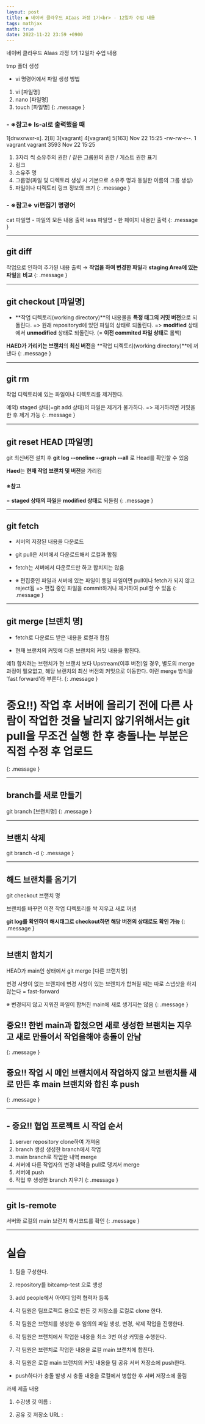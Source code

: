 ```yaml
---
layout: post
title: ● 네이버 클라우드 AIaas 과정 1기<br> - 12일차 수업 내용
tags: mathjax
math: true
date: 2022-11-22 23:59 +0900
---
```

네이버 클라우드 AIaas 과정 1기 12일차 수업 내용

tmp 폴더 생성

- vi 명령어에서 파일 생성 방법

1. vi [파일명]
2. nano [파일명]
3. touch [파일명]
{: .message }

### - ※참고※ ls-al로 출력했을 때

1[drwxrwxr-x]. 2[8] 3[vagrant] 4[vagrant]  5[163] Nov 22 15:25 
-rw-rw-r--. 1 vagrant vagrant 3593 Nov 22 15:25 

1. 3자리 씩 소유주의 권한 / 같은 그룹원의 권한 / 게스트 권한 표기
2. 링크
3. 소유주 명
4. 그룹명(파일 및 디렉토리 생성 시 기본으로
           소유주 명과 동일한 이름의 그룹 생성)
5. 파일이나 디렉토리 링크 정보의 크기
{: .message }

### - ※참고※ vi편집기 명령어

cat 파일명 - 파일의 모든 내용 출력
less 파일명 - 한 페이지 내용만 출력
{: .message }

---
## git diff

작업으로 인하여 추가된 내용 출력
→ **작업을 하여 변경한 파일**과 **staging Area에 있는 파일**을 **비교**
{: .message }

---
## git checkout [파일명]

- **작업 디렉토리(working directory)**의 내용물을 **특정 태그의 커밋 버전**으로 되돌린다.
=> 원래 repositoryd에 있던 파일의 상태로 되돌린다.
=> **modified** 상태에서 **unmodified** 상태로 되돌린다.
   (= **이전 commited 파일 상태**로 롤백)

**HAED가 가리키는 브랜치**의 **최신 버전**을 **작업 디렉토리(working directory)**에 꺼낸다
{: .message }

---
## git rm

작업 디렉토리에 있는 파일이나 디렉토리를 제거한다. 

예외) staged 상태(=git add 상태)의 파일은 제거가 불가하다.
=> 제거하려면 커밋을 한 후 제거 가능
{: .message }

---
## git reset HEAD [파일명]

git 최신버전 설치 후 **git log --oneline --graph --all** 로 Head를 확인할 수 있음

**Haed**는 **현재 작업 브랜치 및 버전**을 가리킴

#### ※참고
= **staged 상태의 파일**을 **modified 상태**로 되돌림
{: .message }

---
## git fetch

- 서버의 저장된 내용을 다운로드

- git pull은 서버에서 다운로드해서 로컬과 합침
- fetch는 서버에서 다운로드만 하고 합치지는 않음

- ※ 편집중인 파일과 서버에 있는 파일이 동일 파일이면 pull이나 fetch가 되지 않고 reject됨
=> 편집 중인 파일을 commit하거나 제거하여 pull할 수 있음
{: .message }

---
## git merge [브랜치 명]

- fetch로 다운로드 받은 내용을 로컬과 합침

- 현재 브랜치의 커밋에 다른 브랜치의 커밋 내용을 합친다.

예1) 합치려는 브랜치가 현 브랜치 보다 Upstream(이후 버전)일 경우,
    별도의 merge 과정이 필요없고, 해당 브랜치의 최신 버전의 커밋으로 이동한다.
    이런 merge 방식을 'fast forward'라 부른다.
{: .message }

# 중요!!) 작업 후 서버에 올리기 전에 다른 사람이 작업한 것을 날리지 않기위해서는 git pull을 무조건 실행 한 후 충돌나는 부분은 직접 수정 후 업로드
{: .message }

---
## branch를 새로 만들기

git branch [브랜치명]
{: .message }

---
## 브랜치 삭제

git branch -d
{: .message }

---
## 해드 브랜치를 옴기기

git checkout 브랜치 명

브랜치를 바꾸면 이전 작업 디렉토리를 싹 지우고 새로 꺼냄

**git log를 확인하여 해시태그로 checkout하면 해당 버전의 상태로도 확인 가능**
{: .message }

---
## 브랜치 합치기

HEAD가 main인 상태에서 git merge [다른 브랜치명]

변경 사항이 없는 브랜치에 변경 사항이 있는 브랜치가 합쳐질 때는 따로 스냅샷을 하지 않는다 = fast-forward

※ 변경되지 않고 지워진 파일이 합쳐진 main에 새로 생기지는 않음
{: .message }

## 중요!! 한번 main과 합쳤으면 새로 생성한 브랜치는 지우고 새로 만들어서 작업을해야 충돌이 안남
{: .message }

## 중요!! 작업 시 메인 브랜치에서 작업하지 않고 브랜치를 새로 만든 후 main 브랜치와 합친 후 push
{: .message }

---
## - 중요!! 협업 프로젝트 시 작업 순서

1. server repository clone하여 가져옴
2. branch 생성 생성한 branch에서 작업
3. main branch로 작업한 내역 merge
4. 서버에 다른 작업자의 변경 내역을 pull로 댕겨서 merge
5. 서버에 push
6. 작업 후 생성한 branch 지우기
{: .message }

---
## git ls-remote

서버와 로컬의 main 브런치 해시코드를 확인
{: .message }

---
# 실습 

1. 팀을 구성한다.

2. repository를 bitcamp-test 으로 생성

3. add people에서 아이디 입력 협력자 등록

4. 각 팀원은 팀프로젝트 용으로 만든 깃 저장소를 로컬로 clone 한다.

5. 각 팀원은 브랜치를 생성한 후 임의의 파일 생성, 변경, 삭제 작업을 진행한다.

6. 각 팀원은 브랜치에서 작업한 내용을 최소 3번 이상 커밋을 수행한다.

7. 각 팀원은 브랜치로 작업한 내용을 로컬 main 브랜치에 합친다.

8. 각 팀원은 로컬 main 브랜치의 커밋 내용을 팀 공유 서버 저장소에 push한다.
  - push하다가 충돌 발생 시 충돌 내용을 로컬에서 병합한 후 서버 저장소에 올림


  과제 제출 내용

  1. 수강생 깃 이름 :

  2. 공유 깃 저장소 URL : 

